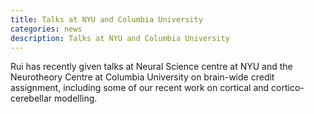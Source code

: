 ```yaml
---
title: Talks at NYU and Columbia University
categories: news
description: Talks at NYU and Columbia University
---
```


Rui has recently given talks at Neural Science centre at NYU and the Neurotheory Centre at Columbia University on brain-wide credit assignment, including some of our recent work on cortical and cortico-cerebellar modelling.